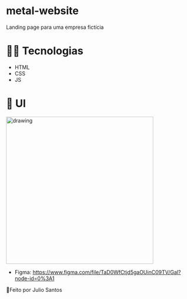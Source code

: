 # metal-website
Landing page para uma empresa fictícia

# 👨‍💻 Tecnologias

- HTML
- CSS
- JS

# 🎨 UI

<img src="https://user-images.githubusercontent.com/61566554/163256074-13bd39cc-aa7e-4e20-b2d2-59e6d99ffc70.png" alt="drawing" style="width:400px;"/>

- Figma: https://www.figma.com/file/TaD0WfCtjd5gaOUinC09TV/Gal?node-id=0%3A1

📌Feito por Julio Santos
